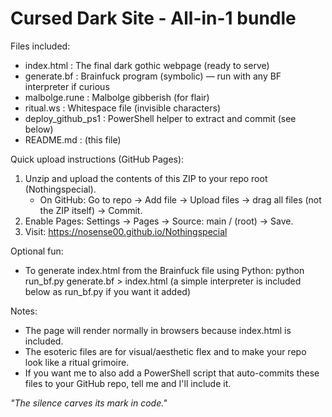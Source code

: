 Cursed Dark Site - All-in-1 bundle
==================================
Files included:
- index.html         : The final dark gothic webpage (ready to serve)
- generate.bf        : Brainfuck program (symbolic) — run with any BF interpreter if curious
- malbolge.rune      : Malbolge gibberish (for flair)
- ritual.ws          : Whitespace file (invisible characters)
- deploy_github_ps1  : PowerShell helper to extract and commit (see below)
- README.md          : (this file)

Quick upload instructions (GitHub Pages):
1. Unzip and upload the contents of this ZIP to your repo root (Nothingspecial).
   - On GitHub: Go to repo -> Add file -> Upload files -> drag all files (not the ZIP itself) -> Commit.
2. Enable Pages: Settings -> Pages -> Source: main / (root) -> Save.
3. Visit: https://nosense00.github.io/Nothingspecial

Optional fun:
- To generate index.html from the Brainfuck file using Python:
    python run_bf.py generate.bf > index.html
  (a simple interpreter is included below as run_bf.py if you want it added)

Notes:
- The page will render normally in browsers because index.html is included.
- The esoteric files are for visual/aesthetic flex and to make your repo look like a ritual grimoire.
- If you want me to also add a PowerShell script that auto-commits these files to your GitHub repo, tell me and I'll include it.

<!-- Dark Signature -->
*"The silence carves its mark in code."*

